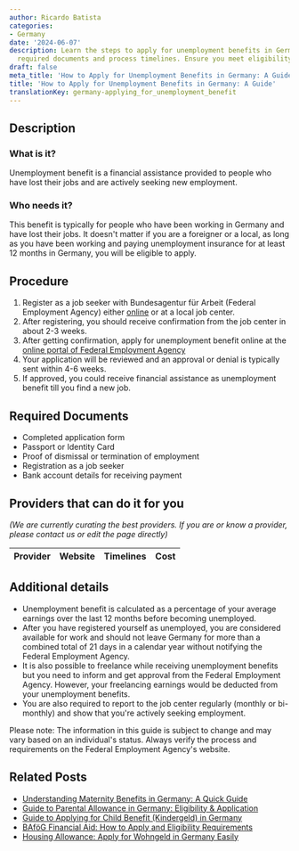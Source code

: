 ```yaml
---
author: Ricardo Batista
categories:
- Germany
date: '2024-06-07'
description: Learn the steps to apply for unemployment benefits in Germany, including
  required documents and process timelines. Ensure you meet eligibility criteria.
draft: false
meta_title: 'How to Apply for Unemployment Benefits in Germany: A Guide'
title: 'How to Apply for Unemployment Benefits in Germany: A Guide'
translationKey: germany-applying_for_unemployment_benefit
---
```


## Description
### What is it?
Unemployment benefit is a financial assistance provided to people who have lost their jobs and are actively seeking new employment. 

### Who needs it?
This benefit is typically for people who have been working in Germany and have lost their jobs. It doesn't matter if you are a foreigner or a local, as long as you have been working and paying unemployment insurance for at least 12 months in Germany, you will be eligible to apply. 

## Procedure

1. Register as a job seeker with Bundesagentur für Arbeit (Federal Employment Agency) either [online](https://www.arbeitsagentur.de/) or at a local job center.
2. After registering, you should receive confirmation from the job center in about 2-3 weeks. 
3. After getting confirmation, apply for unemployment benefit online at the [online portal of Federal Employment Agency](https://www.arbeitsagentur.de/en/Welcome)
4. Your application will be reviewed and an approval or denial is typically sent within 4-6 weeks. 
5. If approved, you could receive financial assistance as unemployment benefit till you find a new job.   

## Required Documents

- Completed application form
- Passport or Identity Card
- Proof of dismissal or termination of employment
- Registration as a job seeker
- Bank account details for receiving payment

## Providers that can do it for you

_(We are currently curating the best providers. If you are or know a provider, please contact us or edit the page directly)_

| Provider        |     Website     |     Timelines    |       Cost      |
| :-------------: | :-------------: |  :-------------: | :-------------: |

## Additional details

- Unemployment benefit is calculated as a percentage of your average earnings over the last 12 months before becoming unemployed.
- After you have registered yourself as unemployed, you are considered available for work and should not leave Germany for more than a combined total of 21 days in a calendar year without notifying the Federal Employment Agency.
- It is also possible to freelance while receiving unemployment benefits but you need to inform and get approval from the Federal Employment Agency. However, your freelancing earnings would be deducted from your unemployment benefits. 
- You are also required to report to the job center regularly (monthly or bi-monthly) and show that you're actively seeking employment. 

Please note: The information in this guide is subject to change and may vary based on an individual's status. Always verify the process and requirements on the Federal Employment Agency's website.


## Related Posts

- [Understanding Maternity Benefits in Germany: A Quick Guide](https://tramitit.com/guides/germany/applying_for_maternity_benefit/)
- [Guide to Parental Allowance in Germany: Eligibility & Application](https://tramitit.com/guides/germany/applying_for_parental_allowance/)
- [Guide to Applying for Child Benefit (Kindergeld) in Germany](https://tramitit.com/guides/germany/applying_for_child_benefit/)
- [BAföG Financial Aid: How to Apply and Eligibility Requirements](https://tramitit.com/guides/germany/applying_for_student_financial_aid/)
- [Housing Allowance: Apply for Wohngeld in Germany Easily](https://tramitit.com/guides/germany/applying_for_housing_allowance/)